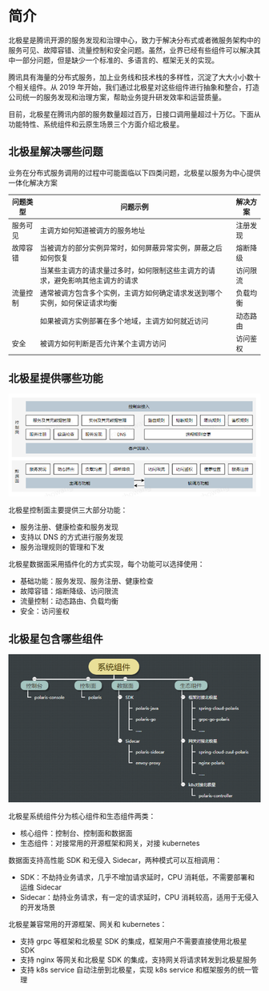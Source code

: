 # 简介

北极星是腾讯开源的服务发现和治理中心，致力于解决分布式或者微服务架构中的服务可见、故障容错、流量控制和安全问题。虽然，业界已经有些组件可以解决其中一部分问题，但是缺少一个标准的、多语言的、框架无关的实现。

腾讯具有海量的分布式服务，加上业务线和技术栈的多样性，沉淀了大大小小数十个相关组件。从 2019 年开始，我们通过北极星对这些组件进行抽象和整合，打造公司统一的服务发现和治理方案，帮助业务提升研发效率和运营质量。

目前，北极星在腾讯内部的服务数量超过百万，日接口调用量超过十万亿。下面从功能特性、系统组件和云原生场景三个方面介绍北极星。

## 北极星解决哪些问题

业务在分布式服务调用的过程中可能面临以下四类问题，北极星以服务为中心提供一体化解决方案

| 问题类型 | 问题示例 | 解决方案 |
| - | - | - |
| 服务可见 | 主调方如何知道被调方的服务地址 | 注册发现 |
| 故障容错 | 当被调方的部分实例异常时，如何屏蔽异常实例，屏蔽之后如何恢复 | 熔断降级 |
|          | 当某些主调方的请求量过多时，如何限制这些主调方的请求，避免影响其他主调方的请求 | 访问限流 |
| 流量控制 | 通常被调方包含多个实例，主调方如何确定请求发送到哪个实例，如何保证请求均衡 | 负载均衡 |
|          | 如果被调方实例部署在多个地域，主调方如何就近访问 | 动态路由 |
| 安全     | 被调方如何判断是否允许某个主调方访问 | 访问鉴权 |

## 北极星提供哪些功能

![功能特性](./图片/简介/功能特性.png)

北极星控制面主要提供三大部分功能：

- 服务注册、健康检查和服务发现
- 支持以 DNS 的方式进行服务发现
- 服务治理规则的管理和下发

北极星数据面采用插件化的方式实现，每个功能可以选择使用：

- 基础功能：服务发现、服务注册、健康检查
- 故障容错：熔断降级、访问限流
- 流量控制：动态路由、负载均衡
- 安全：访问鉴权

## 北极星包含哪些组件

![系统组件](./图片/简介/系统组件.png)

北极星系统组件分为核心组件和生态组件两类：

- 核心组件：控制台、控制面和数据面
- 生态组件：对接常用的开源框架和网关，对接 kubernetes

数据面支持高性能 SDK 和无侵入 Sidecar，两种模式可以互相调用：

- SDK：不劫持业务请求，几乎不增加请求延时，CPU 消耗低，不需要部署和运维 Sidecar
- Sidecar：劫持业务请求，有一定的请求延时，CPU 消耗较高，适用于无侵入的开发场景

北极星兼容常用的开源框架、网关和 kubernetes：

- 支持 grpc 等框架和北极星 SDK 的集成，框架用户不需要直接使用北极星 SDK
- 支持 nginx 等网关和北极星 SDK 的集成，支持网关将请求转发到北极星服务
- 支持 k8s service 自动注册到北极星，实现 k8s service 和框架服务的统一管理
